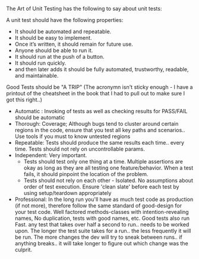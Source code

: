 The Art of Unit Testing has the following to say about unit tests:

A unit test should have the following properties:

* It should be automated and repeatable.
* It should be easy to implement.
* Once it’s written, it should remain for future use.
* Anyone should be able to run it.
* It should run at the push of a button.
* It should run quickly.
* and then later adds it should be fully automated, trustworthy, readable, and maintainable.


Good Tests should be "A TRIP" (The acronymn isn't sticky enough - I have a printout of the cheatsheet in the book that I had to pull out to make sure I got this right..)

* Automatic : Invoking of tests as well as checking results for PASS/FAIL should be automatic  
* Thorough: Coverage; Although bugs tend to cluster around certain regions in the code, ensure that you test all key paths and scenarios.. Use tools if you must to know untested regions  
* Repeatable: Tests should produce the same results each time.. every time. Tests should not rely on uncontrollable params.  
* Independent: Very important.
  * Tests should test only one thing at a time. Multiple assertions are okay as long as they are all testing one feature/behavior. When a test fails, it should pinpoint the location of the problem.
  * Tests should not rely on each other - Isolated. No assumptions about order of test execution. Ensure 'clean slate' before each test by using setup/teardown appropriately
* Professional: In the long run you'll have as much test code as production (if not more), therefore follow the same standard of good-design for your test code. Well factored methods-classes with intention-revealing names, No duplication, tests with good names, etc.
Good tests also run Fast. any test that takes over half a second to run.. needs to be worked upon. The longer the test suite takes for a run.. the less frequently it will be run. The more changes the dev will try to sneak between runs.. if anything breaks.. it will take longer to figure out which change was the culprit.  
